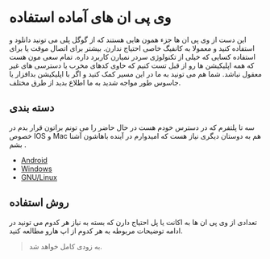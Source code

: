 # وی پی ان های آماده استفاده 
این دست از وی پی ان ها جزء همون هایی هستند که از گوگل پلی می تونید دانلود و استفاده کنید و معمولا به کانفیگ خاصی احتیاج ندارن. بیشتر برای اتصال موقت یا برای استفاده کسایی که خیلی از تکنولوژی سردر نمیارن کاربرد داره. تمام سعی مون هست که همه اپلیکیشن ها رو از قبل تست کنیم که حاوی کدهای مخرب یا دسترسی های غیر معقول نباشد. شما هم می تونید به ما در این مسیر کمک کنید و اگر با اپلیکیشن بدافزار یا جاسوس طور مواجه شدید به ما اطلاع بدید از طرق مختلف. 

## دسته بندی 
سه تا پلتفرم که در دسترس خودم هست در حال حاضر را می تونم براتون قرار بدم در خصوص IOS و Mac هم به دوستان دیگری نیاز هست که امیدوارم در آینده باهاشون آشنا بشم . 
- [Android](/vpn/apps/android)
- [Windows](/vpn/apps/windows)
- [GNU/Linux](/vpn/apps/linux)

## روش استفاده 
تعدادی از وی پی ان ها به اکانت یا پل احتیاج دارن که بسته به نیاز هر کدوم می تونید در ادامه توضیحات مربوطه به هر کدوم از اپ هارو مطالعه کنید. 


> به زودی کامل خواهد شد. 

